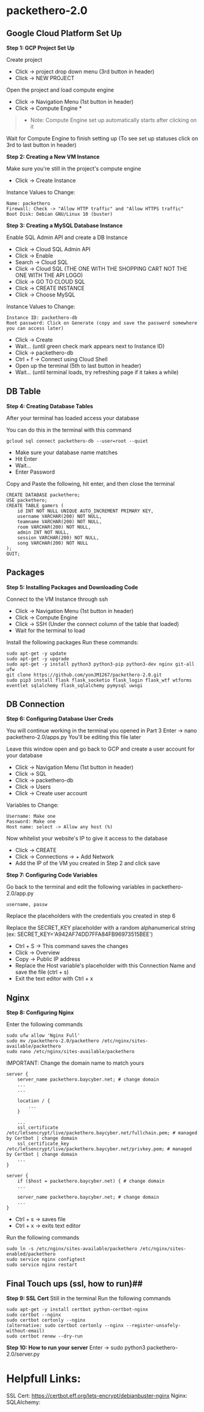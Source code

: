 # packethero-2.0

## Google Cloud Platform Set Up ##

**Step 1: GCP Project Set Up**

Create project
- Click -> project drop down menu (3rd button in header)
- Click -> NEW PROJECT

Open the project and load compute engine
- Click -> Navigation Menu (1st button in header)
- Click -> Compute Engine *
> * Note: Compute Engine set up automatically starts after clicking on it

Wait for Compute Engine to finish setting up
(To see set up statuses click on 3rd to last button in header)



**Step 2: Creating a New VM Instance**

Make sure you're still in the project's compute engine

- Click -> Create Instance

Instance Values to Change:

    Name: packethero
    Firewall: Check -> "Allow HTTP traffic" and "Allow HTTPS traffic"
    Boot Disk: Debian GNU/Linux 10 (buster)


**Step 3: Creating a MySQL Database Instance**

Enable SQL Admin API and create a DB Instance
- Click -> Cloud SQL Admin API
- Click -> Enable
- Search -> Cloud SQL
- Click -> Cloud SQL (THE ONE WITH THE SHOPPING CART NOT THE ONE WITH THE API LOGO)
- Click -> GO TO CLOUD SQL
- Click -> CREATE INSTANCE
- Click -> Choose MySQL

Instance Values to Change:

    Instance ID: packethero-db
    Root password: Click on Generate (copy and save the password somewhere you can access later)

- Click -> Create
- Wait... (until green check mark appears next to Instance ID)
- Click -> packethero-db
- Ctrl + f -> Connect using Cloud Shell
- Open up the terminal (5th to last button in header)
- Wait... (until terminal loads, try refreshing page if it takes a while)


## DB Table ##

**Step 4: Creating Database Tables**

After your terminal has loaded access your database

You can do this in the terminal with this command
    
    gcloud sql connect packethero-db --user=root --quiet

- Make sure your database name matches
- Hit Enter
- Wait...
- Enter Password

Copy and Paste the following, hit enter, and then close the terminal
    
    CREATE DATABASE packethero;
    USE packethero;
    CREATE TABLE gamers (
        id INT NOT NULL UNIQUE AUTO_INCREMENT PRIMARY KEY,
        username VARCHAR(200) NOT NULL,
        teamname VARCHAR(200) NOT NULL,
        room VARCHAR(200) NOT NULL,
        admin INT NOT NULL,
        session VARCHAR(200) NOT NULL,
        song VARCHAR(200) NOT NULL
    );
    QUIT;
      

## Packages ##
**Step 5: Installing Packages and Downloading Code**

Connect to the VM Instance through ssh
- Click -> Navigation Menu (1st button in header)
- Click -> Compute Engine
- Click -> SSH (Under the connect column of the table that loaded)
- Wait for the terminal to load

Install the following packages
Run these commands:

    sudo apt-get -y update
    sudo apt-get -y upgrade
    sudo apt-get -y install python3 python3-pip python3-dev nginx git-all ufw
    git clone https://github.com/yonJM1267/packethero-2.0.git
    sudo pip3 install flask flask_socketio flask_login flask_wtf wtforms eventlet sqlalchemy flask_sqlalchemy pymysql uwsgi

## DB Connection ##
**Step 6: Configuring Database User Creds**

You will continue working in the terminal you opened in Part 3
Enter -> nano packethero-2.0/apps.py
You'll be editing this file later


Leave this window open and go back to GCP and create a user account for your database
- Click -> Navigation Menu (1st button in header)
- Click -> SQL
- Click -> packethero-db
- Click -> Users
- Click -> Create user account

Variables to Change:

    Username: Make one
    Password: Make one
    Host name: select -> Allow any host (%)

Now whitelist your website's IP to give it access to the database
- Click -> CREATE
- Click -> Connections -> + Add Network
- Add the IP of the VM you created in Step 2 and click save
   
**Step 7: Configuring Code Variables**

Go back to the terminal and edit the following variables in packethero-2.0/app.py
    
    username, passw

Replace the placeholders with the credentials you created in step 6

Replace the SECRET_KEY placeholder with a random alphanumerical string
(ex: SECRET_KEY='A942AF74DD7FFA84FB96973515BEE')

- Ctrl + S -> This command saves the changes
- Click -> Overview
- Copy -> Public IP address 
- Replace the Host variable's placeholder with this Connection Name and save the file (ctrl + s)
- Exit the text editor with Ctrl + x
    
## Nginx ##

**Step 8: Configuring Nginx**

Enter the following commands

    sudo ufw allow 'Nginx Full'
    sudo mv /packethero-2.0/packethero /etc/nginx/sites-available/packethero
    sudo nano /etc/nginx/sites-available/packethero

IMPORTANT: Change the domain name to match yours

    server {
        server_name packethero.baycyber.net; # change domain
        ...
        ...
        
        location / {
            ...
        }

        ...
        ssl_certificate /etc/letsencrypt/live/packethero.baycyber.net/fullchain.pem; # managed by Certbot | change domain
        ssl_certificate_key /etc/letsencrypt/live/packethero.baycyber.net/privkey.pem; # managed by Certbot | change domain
        ...
    }

    server {
        if ($host = packethero.baycyber.net) { # change domain
        ...

        server_name packethero.baycyber.net; # change domain
        ...
    }

- Ctrl + s -> saves file
- Ctrl + x -> exits text editor

Run the following commands

    sudo ln -s /etc/nginx/sites-available/packethero /etc/nginx/sites-enabled/packethero
    sudo service nginx configtest
    sudo service nginx restart

## Final Touch ups (ssl, how to run)##
**Step 9: SSL Cert**
Still in the terminal
Run the following commands

    sudo apt-get -y install certbot python-certbot-nginx
    sudo certbot --nginx
    sudo certbot certonly --nginx
    (alternative: sudo certbot certonly --nginx --register-unsafely-without-email)
    sudo certbot renew --dry-run
  
**Step 10: How to run your server**
Enter -> sudo python3 packethero-2.0/server.py

# Helpfull Links:
  SSL Cert: https://certbot.eff.org/lets-encrypt/debianbuster-nginx
  Nginx:
  SQLAlchemy:
  
